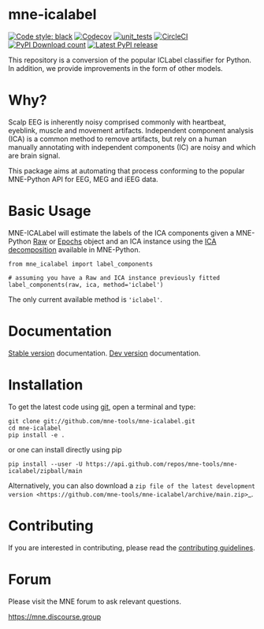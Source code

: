 # mne-icalabel

[![Code style: black](https://img.shields.io/badge/code%20style-black-000000.svg)](https://github.com/psf/black)
[![Codecov](https://codecov.io/gh/adam2392/mne-icalabel/branch/main/graph/badge.svg)](https://codecov.io/gh/adam2392/mne-icalabel)
[![unit_tests](https://github.com/adam2392/mne-icalabel/actions/workflows/unit_tests.yml/badge.svg?branch=main)](https://github.com/adam2392/mne-icalabel/actions/workflows/unit_tests.yml)
[![CircleCI](https://circleci.com/gh/adam2392/mne-icalabel/tree/main.svg?style=svg)](https://circleci.com/gh/adam2392/mne-icalabel/tree/main)
[![PyPI Download count](https://pepy.tech/badge/mne-icalabel)](https://pepy.tech/project/mne-icalabel)
[![Latest PyPI release](https://img.shields.io/pypi/v/mne-icalabel.svg)](https://pypi.org/project/mne-icalabel/)

This repository is a conversion of the popular ICLabel classifier for Python. In addition, we provide
improvements in the form of other models.

# Why?

Scalp EEG is inherently noisy comprised commonly with heartbeat, eyeblink, muscle and movement artifacts.
Independent component analysis (ICA) is a common method to remove artifacts, but rely on a human manually
annotating with independent components (IC) are noisy and which are brain signal.

This package aims at automating that process conforming to the popular MNE-Python API for EEG, MEG and iEEG data.

# Basic Usage

MNE-ICALabel will estimate the labels of the ICA components given
a MNE-Python [Raw](https://mne.tools/stable/generated/mne.io.Raw.html) or
[Epochs](https://mne.tools/stable/generated/mne.Epochs.html) object and an ICA instance using the
[ICA decomposition](https://mne.tools/stable/generated/mne.preprocessing.ICA.html)
available in MNE-Python.

```
from mne_icalabel import label_components

# assuming you have a Raw and ICA instance previously fitted
label_components(raw, ica, method='iclabel')
```

The only current available method is `'iclabel'`.

# Documentation
[Stable version](https://mne.tools/mne-icalabel/stable/index.html) documentation.
[Dev version](https://mne.tools/mne-icalabel/dev/index.html) documentation.

# Installation

To get the latest code using [git](https://git-scm.com/), open a terminal and type:

    git clone git://github.com/mne-tools/mne-icalabel.git
    cd mne-icalabel
    pip install -e .

or one can install directly using pip

    pip install --user -U https://api.github.com/repos/mne-tools/mne-icalabel/zipball/main

Alternatively, you can also download a
`zip file of the latest development version <https://github.com/mne-tools/mne-icalabel/archive/main.zip>`_.

# Contributing

If you are interested in contributing, please read the [contributing guidelines](https://github.com/mne-tools/mne-icalabel/main/CONTRIBUTING.md).


# Forum

Please visit the MNE forum to ask relevant questions.

https://mne.discourse.group
